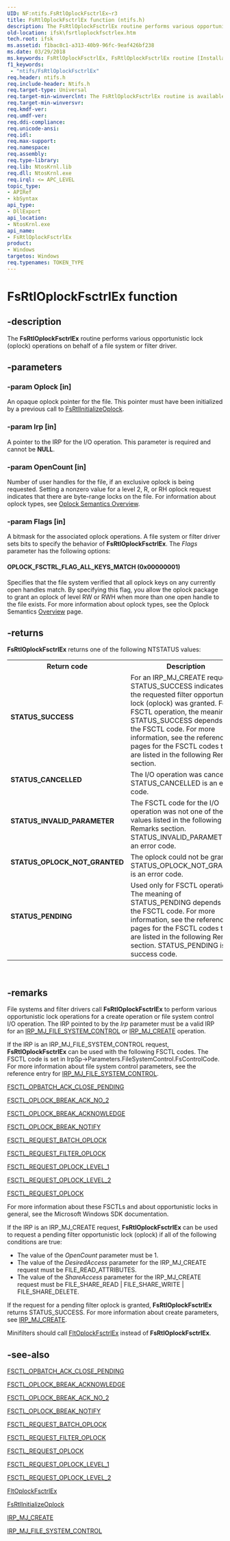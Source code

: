```yaml
---
UID: NF:ntifs.FsRtlOplockFsctrlEx~r3
title: FsRtlOplockFsctrlEx function (ntifs.h)
description: The FsRtlOplockFsctrlEx routine performs various opportunistic lock (oplock) operations on behalf of a file system or filter driver.
old-location: ifsk\fsrtloplockfsctrlex.htm
tech.root: ifsk
ms.assetid: f1bac8c1-a313-40b9-96fc-9eaf426bf238
ms.date: 03/29/2018
ms.keywords: FsRtlOplockFsctrlEx, FsRtlOplockFsctrlEx routine [Installable File System Drivers], fsrtlref_fa242815-36f3-4c0a-ae1d-826d0208e191.xml, ifsk.fsrtloplockfsctrlex, ntifs/FsRtlOplockFsctrlEx
f1_keywords:
 - "ntifs/FsRtlOplockFsctrlEx"
req.header: ntifs.h
req.include-header: Ntifs.h
req.target-type: Universal
req.target-min-winverclnt: The FsRtlOplockFsctrlEx routine is available starting with Windows 7.
req.target-min-winversvr:
req.kmdf-ver:
req.umdf-ver:
req.ddi-compliance:
req.unicode-ansi:
req.idl:
req.max-support:
req.namespace:
req.assembly:
req.type-library:
req.lib: NtosKrnl.lib
req.dll: NtosKrnl.exe
req.irql: <= APC_LEVEL
topic_type:
- APIRef
- kbSyntax
api_type:
- DllExport
api_location:
- NtosKrnl.exe
api_name:
- FsRtlOplockFsctrlEx
product:
- Windows
targetos: Windows
req.typenames: TOKEN_TYPE
---
```


# FsRtlOplockFsctrlEx function


## -description


The <b>FsRtlOplockFsctrlEx</b> routine performs various opportunistic lock (oplock) operations on behalf of a file system or filter driver.


## -parameters




### -param Oplock [in]

An opaque oplock pointer for the file. This pointer must have been initialized by a previous call to <a href="https://docs.microsoft.com/windows-hardware/drivers/ddi/ntifs/nf-ntifs-fsrtlinitializeoplock">FsRtlInitializeOplock</a>.


### -param Irp [in]

A pointer to the IRP for the I/O operation. This parameter is required and cannot be <b>NULL</b>.


### -param OpenCount [in]

Number of user handles for the file, if an exclusive oplock is being requested. Setting a nonzero value for a level 2, R, or RH oplock request indicates that there are byte-range locks on the file. For information about oplock types, see <a href="https://docs.microsoft.com/windows-hardware/drivers/image/overview">Oplock Semantics Overview</a>.


### -param Flags [in]

A bitmask for the associated oplock operations. A file system or filter driver sets bits to specify the behavior of <b>FsRtlOplockFsctrlEx</b>. The <i>Flags</i> parameter has the following options:





#### OPLOCK_FSCTRL_FLAG_ALL_KEYS_MATCH (0x00000001)

Specifies that the file system verified that all oplock keys on any currently open handles match. By specifying this flag, you allow the oplock package to grant an oplock of level RW or RWH when more than one open handle to the file exists. For more information about oplock types, see the Oplock Semantics <a href="https://docs.microsoft.com/windows-hardware/drivers/image/overview">Overview</a> page.


## -returns



<b>FsRtlOplockFsctrlEx</b> returns one of the following NTSTATUS values:

<table>
<tr>
<th>Return code</th>
<th>Description</th>
</tr>
<tr>
<td width="40%">
<dl>
<dt><b>STATUS_SUCCESS</b></dt>
</dl>
</td>
<td width="60%">
For an IRP_MJ_CREATE request, STATUS_SUCCESS indicates that the requested filter opportunistic lock (oplock) was granted. For a FSCTL operation, the meaning of STATUS_SUCCESS depends on the FSCTL code. For more information, see the reference pages for the FSCTL codes that are listed in the following Remarks section.

</td>
</tr>
<tr>
<td width="40%">
<dl>
<dt><b>STATUS_CANCELLED</b></dt>
</dl>
</td>
<td width="60%">
The I/O operation was canceled. STATUS_CANCELLED is an error code.

</td>
</tr>
<tr>
<td width="40%">
<dl>
<dt><b>STATUS_INVALID_PARAMETER</b></dt>
</dl>
</td>
<td width="60%">
The FSCTL code for the I/O operation was not one of the valid values listed in the following Remarks section. STATUS_INVALID_PARAMETER is an error code.

</td>
</tr>
<tr>
<td width="40%">
<dl>
<dt><b>STATUS_OPLOCK_NOT_GRANTED</b></dt>
</dl>
</td>
<td width="60%">
The oplock could not be granted. STATUS_OPLOCK_NOT_GRANTED is an error code.

</td>
</tr>
<tr>
<td width="40%">
<dl>
<dt><b>STATUS_PENDING</b></dt>
</dl>
</td>
<td width="60%">
Used only for FSCTL operations. The meaning of STATUS_PENDING depends on the FSCTL code. For more information, see the reference pages for the FSCTL codes that are listed in the following Remarks section. STATUS_PENDING is a success code.

</td>
</tr>
</table>
 




## -remarks



File systems and filter drivers call <b>FsRtlOplockFsctrlEx</b> to perform various opportunistic lock operations for a create operation or file system control I/O operation. The IRP pointed to by the <i>Irp</i> parameter must be a valid IRP for an <a href="https://docs.microsoft.com/windows-hardware/drivers/kernel/irp-mj-file-system-control">IRP_MJ_FILE_SYSTEM_CONTROL</a> or <a href="https://docs.microsoft.com/windows-hardware/drivers/ifs/irp-mj-create">IRP_MJ_CREATE</a> operation.

If the IRP is an IRP_MJ_FILE_SYSTEM_CONTROL request, <b>FsRtlOplockFsctrlEx</b> can be used with the following FSCTL codes. The FSCTL code is set in IrpSp->Parameters.FileSystemControl.FsControlCode. For more information about file system control parameters, see the reference entry for <a href="https://docs.microsoft.com/windows-hardware/drivers/kernel/irp-mj-file-system-control">IRP_MJ_FILE_SYSTEM_CONTROL</a>.


<a href="https://docs.microsoft.com/windows-hardware/drivers/ifs/fsctl-opbatch-ack-close-pending">FSCTL_OPBATCH_ACK_CLOSE_PENDING</a>



<a href="https://docs.microsoft.com/windows-hardware/drivers/ifs/fsctl-oplock-break-ack-no-2">FSCTL_OPLOCK_BREAK_ACK_NO_2</a>



<a href="https://docs.microsoft.com/windows-hardware/drivers/ifs/fsctl-oplock-break-acknowledge">FSCTL_OPLOCK_BREAK_ACKNOWLEDGE</a>



<a href="https://docs.microsoft.com/windows-hardware/drivers/ifs/fsctl-oplock-break-notify">FSCTL_OPLOCK_BREAK_NOTIFY</a>



<a href="https://docs.microsoft.com/windows-hardware/drivers/ifs/fsctl-request-batch-oplock">FSCTL_REQUEST_BATCH_OPLOCK</a>



<a href="https://docs.microsoft.com/windows-hardware/drivers/ifs/fsctl-request-filter-oplock">FSCTL_REQUEST_FILTER_OPLOCK</a>



<a href="https://docs.microsoft.com/windows-hardware/drivers/ifs/fsctl-request-oplock-level-1">FSCTL_REQUEST_OPLOCK_LEVEL_1</a>



<a href="https://docs.microsoft.com/windows-hardware/drivers/ifs/fsctl-request-oplock-level-2">FSCTL_REQUEST_OPLOCK_LEVEL_2</a>



<a href="https://docs.microsoft.com/windows-hardware/drivers/ifs/fsctl-request-oplock">FSCTL_REQUEST_OPLOCK</a>


For more information about these FSCTLs and about opportunistic locks in general, see the Microsoft Windows SDK documentation.

If the IRP is an IRP_MJ_CREATE request, <b>FsRtlOplockFsctrlEx</b> can be used to request a pending filter opportunistic lock (oplock) if all of the following conditions are true:

<ul>
<li>
The value of the <i>OpenCount</i> parameter must be 1.

</li>
<li>
The value of the <i>DesiredAccess</i> parameter for the IRP_MJ_CREATE request must be FILE_READ_ATTRIBUTES.

</li>
<li>
The value of the <i>ShareAccess</i> parameter for the IRP_MJ_CREATE request must be FILE_SHARE_READ | FILE_SHARE_WRITE | FILE_SHARE_DELETE.

</li>
</ul>
If the request for a pending filter oplock is granted, <b>FsRtlOplockFsctrlEx</b> returns STATUS_SUCCESS. For more information about create parameters, see <a href="https://docs.microsoft.com/windows-hardware/drivers/ifs/irp-mj-create">IRP_MJ_CREATE</a>.

Minifilters should call <a href="https://docs.microsoft.com/windows-hardware/drivers/ddi/fltkernel/nf-fltkernel-fltoplockfsctrlex">FltOplockFsctrlEx</a> instead of <b>FsRtlOplockFsctrlEx</b>.




## -see-also




<a href="https://docs.microsoft.com/windows-hardware/drivers/ifs/fsctl-opbatch-ack-close-pending">FSCTL_OPBATCH_ACK_CLOSE_PENDING</a>



<a href="https://docs.microsoft.com/windows-hardware/drivers/ifs/fsctl-oplock-break-acknowledge">FSCTL_OPLOCK_BREAK_ACKNOWLEDGE</a>



<a href="https://docs.microsoft.com/windows-hardware/drivers/ifs/fsctl-oplock-break-ack-no-2">FSCTL_OPLOCK_BREAK_ACK_NO_2</a>



<a href="https://docs.microsoft.com/windows-hardware/drivers/ifs/fsctl-oplock-break-notify">FSCTL_OPLOCK_BREAK_NOTIFY</a>



<a href="https://docs.microsoft.com/windows-hardware/drivers/ifs/fsctl-request-batch-oplock">FSCTL_REQUEST_BATCH_OPLOCK</a>



<a href="https://docs.microsoft.com/windows-hardware/drivers/ifs/fsctl-request-filter-oplock">FSCTL_REQUEST_FILTER_OPLOCK</a>



<a href="https://docs.microsoft.com/windows-hardware/drivers/ifs/fsctl-request-oplock">FSCTL_REQUEST_OPLOCK</a>



<a href="https://docs.microsoft.com/windows-hardware/drivers/ifs/fsctl-request-oplock-level-1">FSCTL_REQUEST_OPLOCK_LEVEL_1</a>



<a href="https://docs.microsoft.com/windows-hardware/drivers/ifs/fsctl-request-oplock-level-2">FSCTL_REQUEST_OPLOCK_LEVEL_2</a>



<a href="https://docs.microsoft.com/windows-hardware/drivers/ddi/fltkernel/nf-fltkernel-fltoplockfsctrlex">FltOplockFsctrlEx</a>



<a href="https://docs.microsoft.com/windows-hardware/drivers/ddi/ntifs/nf-ntifs-fsrtlinitializeoplock">FsRtlInitializeOplock</a>



<a href="https://docs.microsoft.com/windows-hardware/drivers/ifs/irp-mj-create">IRP_MJ_CREATE</a>



<a href="https://docs.microsoft.com/windows-hardware/drivers/kernel/irp-mj-file-system-control">IRP_MJ_FILE_SYSTEM_CONTROL</a>
 

 

